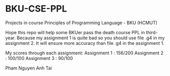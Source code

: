 # BKU-CSE-PPL

Projects in course Principles of Programming Language - BKU (HCMUT)

Hope this repo will help some BKUer pass the death course PPL in third-year. Because my assignment 1 is quite bad so you should use file .g4 in my assignment 2. It will ensure more accuracy than file .g4 in the assignment 1.

My scores through each assignment:
Assignment 1 : 156/200
Assignment 2 : 100/100
Assignment 3 : 90/100

Pham Nguyen Anh Tai

